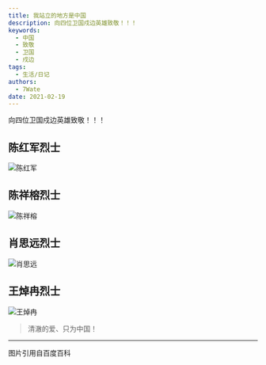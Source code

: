 ```yaml
---
title: 我站立的地方是中国
description: 向四位卫国戍边英雄致敬！！！
keywords:
  - 中国
  - 致敬
  - 卫国
  - 戍边
tags:
  - 生活/日记
authors:
  - 7Wate
date: 2021-02-19
---
```


向四位卫国戍边英雄致敬！！！

## 陈红军烈士

![陈红军](https://static.7wate.com/img/2021/02/23/da2525b39fc67.jpg)

## 陈祥榕烈士

![陈祥榕](https://static.7wate.com/img/2021/02/23/0b947d9c5e28a.jpg)

## 肖思远烈士

![肖思远](https://static.7wate.com/img/2021/02/23/2801acbbbe5e7.jpg)

## 王焯冉烈士

![王焯冉](https://static.7wate.com/img/2021/02/23/8aa486249b472.jpg)

> 清澈的爱、只为中国！

---

图片引用自百度百科
